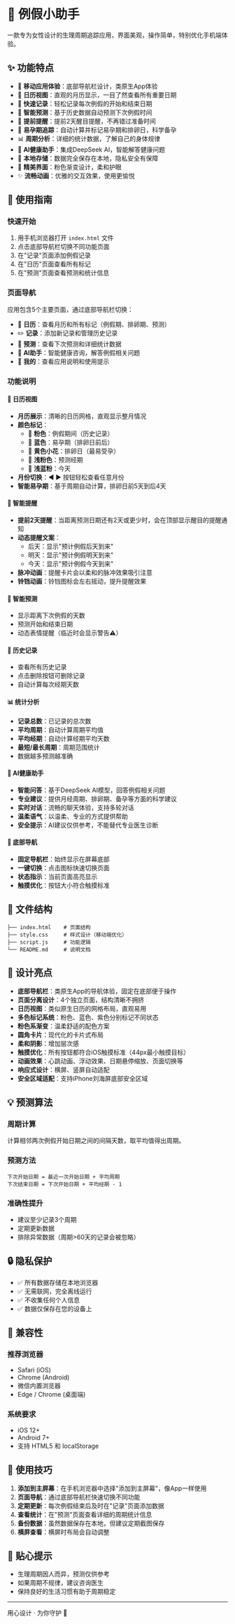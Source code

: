# 💖 例假小助手

一款专为女性设计的生理周期追踪应用，界面美观，操作简单，特别优化手机端体验。

## ✨ 功能特点

- 📱 **移动应用体验**：底部导航栏设计，类原生App体验
- 📅 **日历视图**：直观的月历显示，一目了然查看所有重要日期
- 📝 **快速记录**：轻松记录每次例假的开始和结束日期
- 🌙 **智能预测**：基于历史数据自动预测下次例假时间
- 🔔 **提前提醒**：提前2天醒目提醒，不再错过准备时间
- 🔵 **易孕期追踪**：自动计算并标记易孕期和排卵日，科学备孕
- 📊 **周期分析**：详细的统计数据，了解自己的身体规律
- 🤖 **AI健康助手**：集成DeepSeek AI，智能解答健康问题
- 💾 **本地存储**：数据完全保存在本地，隐私安全有保障
- 🎨 **精美界面**：粉色渐变设计，柔和护眼
- ✨ **流畅动画**：优雅的交互效果，使用更愉悦

## 📱 使用指南

### 快速开始

1. 用手机浏览器打开 `index.html` 文件
2. 点击底部导航栏切换不同功能页面
3. 在"记录"页面添加例假记录
4. 在"日历"页面查看所有标记
5. 在"预测"页面查看预测和统计信息

### 页面导航

应用包含5个主要页面，通过底部导航栏切换：

- 📅 **日历**：查看月历和所有标记（例假期、排卵期、预测）
- ✏️ **记录**：添加新记录和管理历史记录
- 🔮 **预测**：查看下次预测和详细统计数据
- 🤖 **AI助手**：智能健康咨询，解答例假相关问题
- 👤 **我的**：查看应用说明和使用提示

### 功能说明

#### 📅 日历视图
- **月历展示**：清晰的日历网格，直观显示整月情况
- **颜色标记**：
  - 🔴 **粉色**：例假期间（历史记录）
  - 🔵 **蓝色**：易孕期（排卵日前后）
  - 🌼 **黄色小花**：排卵日（最易受孕）
  - 🌸 **浅粉色**：预测经期
  - 💙 **浅蓝粉**：今天
- **月份切换**：◀ ▶ 按钮轻松查看任意月份
- **智能易孕期**：基于周期自动计算，排卵日前5天到后4天

#### 🔔 智能提醒
- **提前2天提醒**：当距离预测日期还有2天或更少时，会在顶部显示醒目的提醒通知
- **动态提醒文案**：
  - 后天：显示"预计例假后天到来"
  - 明天：显示"预计例假明天到来"
  - 今天：显示"预计例假今天到来"
- **脉冲动画**：提醒卡片会以柔和的脉冲效果吸引注意
- **铃铛动画**：铃铛图标会左右摇动，提升提醒效果

#### 🌙 智能预测
- 显示距离下次例假的天数
- 预测开始和结束日期
- 动态表情提醒（临近时会显示警告⚠️）

#### 📖 历史记录
- 查看所有历史记录
- 点击删除按钮可删除记录
- 自动计算每次经期天数

#### 📊 统计分析
- **记录总数**：已记录的总次数
- **平均周期**：自动计算周期平均值
- **平均经期**：自动计算经期平均天数
- **最短/最长周期**：周期范围统计
- 数据越多预测越准确

#### 🤖 AI健康助手
- **智能问答**：基于DeepSeek AI模型，回答例假相关问题
- **专业建议**：提供月经周期、排卵期、备孕等方面的科学建议
- **实时对话**：流畅的聊天体验，支持多轮对话
- **温柔语气**：以温柔、专业的方式提供帮助
- **安全提示**：AI建议仅供参考，不能替代专业医生诊断

#### 🧭 底部导航
- **固定导航栏**：始终显示在屏幕底部
- **一键切换**：点击图标快速切换页面
- **状态指示**：当前页面高亮显示
- **触摸优化**：按钮大小符合触摸标准

## 📁 文件结构

```
├── index.html    # 页面结构
├── style.css     # 样式设计（移动端优化）
├── script.js     # 功能逻辑
└── README.md     # 说明文档
```

## 🎨 设计亮点

- **底部导航栏**：类原生App的导航体验，固定在底部便于操作
- **页面分离设计**：4个独立页面，结构清晰不拥挤
- **日历视图**：类似原生日历的网格布局，直观易用
- **多色标记系统**：粉色、蓝色、紫色分别标记不同状态
- **粉色系渐变**：温柔舒适的配色方案
- **圆角卡片**：现代化的卡片式布局
- **柔和阴影**：增加层次感
- **触摸优化**：所有按钮都符合iOS触摸标准（44px最小触摸目标）
- **动画效果**：心跳动画、浮动效果、日期悬停缩放、页面切换等
- **响应式设计**：横屏、竖屏自动适配
- **安全区域适配**：支持iPhone刘海屏底部安全区域

## 💡 预测算法

### 周期计算
计算相邻两次例假开始日期之间的间隔天数，取平均值得出周期。

### 预测方法
```
下次开始日期 = 最近一次开始日期 + 平均周期
下次结束日期 = 下次开始日期 + 平均经期 - 1
```

### 准确性提升
- 建议至少记录3个周期
- 定期更新数据
- 排除异常数据（周期>60天的记录会被忽略）

## 🔒 隐私保护

- ✅ 所有数据存储在本地浏览器
- ✅ 无需联网，完全离线运行
- ✅ 不收集任何个人信息
- ✅ 数据仅保存在您的设备上

## 📱 兼容性

### 推荐浏览器
- Safari (iOS)
- Chrome (Android)
- 微信内置浏览器
- Edge / Chrome (桌面端)

### 系统要求
- iOS 12+ 
- Android 7+
- 支持 HTML5 和 localStorage

## 🌟 使用技巧

1. **添加到主屏幕**：在手机浏览器中选择"添加到主屏幕"，像App一样使用
2. **页面导航**：通过底部导航栏快速切换不同功能
3. **定期更新**：每次例假结束后及时在"记录"页面添加数据
4. **查看统计**：在"预测"页面查看详细的周期统计信息
5. **备份数据**：虽然数据保存在本地，但建议定期截图保存
6. **横屏查看**：横屏时布局会自动调整

## 💝 贴心提示

- 生理周期因人而异，预测仅供参考
- 如果周期不规律，建议咨询医生
- 保持良好的生活习惯有助于周期稳定

---

用心设计 · 为你守护 💖
